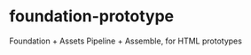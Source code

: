 foundation-prototype
====================

Foundation + Assets Pipeline + Assemble, for HTML prototypes

